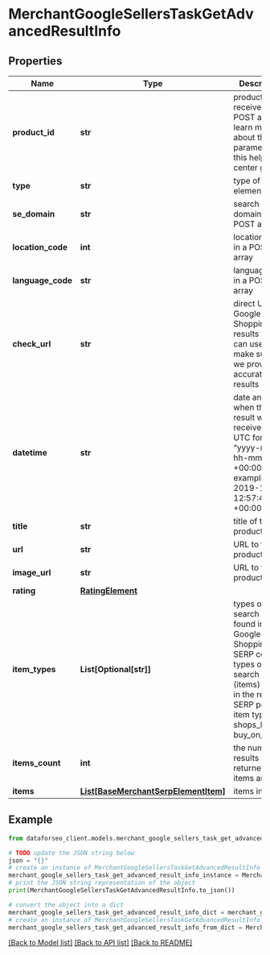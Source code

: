# MerchantGoogleSellersTaskGetAdvancedResultInfo


## Properties

Name | Type | Description | Notes
------------ | ------------- | ------------- | -------------
**product_id** | **str** | product_id received in a POST array learn more about the parameter in this help center guide | [optional] 
**type** | **str** | type of element | [optional] 
**se_domain** | **str** | search engine domain in a POST array | [optional] 
**location_code** | **int** | location code in a POST array | [optional] 
**language_code** | **str** | language code in a POST array | [optional] 
**check_url** | **str** | direct URL to Google Shopping results you can use it to make sure that we provided accurate results | [optional] 
**datetime** | **str** | date and time when the result was received in the UTC format: “yyyy-mm-dd hh-mm-ss +00:00” example: 2019-11-15 12:57:46 +00:00 | [optional] 
**title** | **str** | title of the product | [optional] 
**url** | **str** | URL to the product page | [optional] 
**image_url** | **str** | URL to the product image | [optional] 
**rating** | [**RatingElement**](RatingElement.md) |  | [optional] 
**item_types** | **List[Optional[str]]** | types of search results found in Google Shopping SERP contains types of all search results (items) found in the returned SERP possible item types: shops_list, buy_on_google | [optional] 
**items_count** | **int** | the number of results returned in the items array | [optional] 
**items** | [**List[BaseMerchantSerpElementItem]**](BaseMerchantSerpElementItem.md) | items in SERP | [optional] 

## Example

```python
from dataforseo_client.models.merchant_google_sellers_task_get_advanced_result_info import MerchantGoogleSellersTaskGetAdvancedResultInfo

# TODO update the JSON string below
json = "{}"
# create an instance of MerchantGoogleSellersTaskGetAdvancedResultInfo from a JSON string
merchant_google_sellers_task_get_advanced_result_info_instance = MerchantGoogleSellersTaskGetAdvancedResultInfo.from_json(json)
# print the JSON string representation of the object
print(MerchantGoogleSellersTaskGetAdvancedResultInfo.to_json())

# convert the object into a dict
merchant_google_sellers_task_get_advanced_result_info_dict = merchant_google_sellers_task_get_advanced_result_info_instance.to_dict()
# create an instance of MerchantGoogleSellersTaskGetAdvancedResultInfo from a dict
merchant_google_sellers_task_get_advanced_result_info_from_dict = MerchantGoogleSellersTaskGetAdvancedResultInfo.from_dict(merchant_google_sellers_task_get_advanced_result_info_dict)
```
[[Back to Model list]](../README.md#documentation-for-models) [[Back to API list]](../README.md#documentation-for-api-endpoints) [[Back to README]](../README.md)


